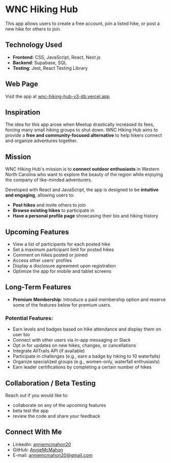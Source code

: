 # WNC Hiking Hub
This app allows users to create a free account, join a listed hike, or post a new hike for others to join.

## Technology Used
* **Frontend**: CSS, JavaScript, React, Next.js
* **Backend**: Supabase, SQL
* **Testing**: Jest, React Testing Library

## Web Page
Visit the app at [wnc-hiking-hub-v3-db.vercel.app](https://wnc-hiking-hub-v3-db.vercel.app/)

## Inspiration
The idea for this app arose when Meetup drastically increased its fees, forcing many small hiking groups to shut down.  WNC Hiking Hub aims to provide a **free and community-focused alternative** to help hikers connect and organize adventures together.

## Mission
WNC Hiking Hub's mission is to **connect outdoor enthusiasts** in Western North Carolina who want to explore the beauty of the region while enjoying the company of like-minded adventurers. 

Developed with React and JavaScript, the app is designed to be **intuitive and engaging**, allowing users to:
* **Post hikes** and invite others to join
* **Browse existing hikes** to participate in
* **Have a personal profile page** showcasing their bio and hiking history

## Upcoming Features
* View a list of participants for each posted hike
* Set a maximum participant limit for posted hikes
* Comment on hikes posted or joined
* Access other users' profiles
* Display a disclosure agreement upon registration
* Optimize the app for mobile and tablet screens

## Long-Term Features
* **Premium Membership**: Introduce a paid membership option and reserve some of the features below for premium users.
### Potential Features:
* Earn levels and badges based on hike attendance and display them on user bio
* Connect with other users via in-app messaging or Slack
* Opt in for updates on new hikes, changes, or cancellations
* Integrate AllTrails API (if available)
* Participate in challenges (e.g., earn a badge by hiking to 10 waterfalls)
* Organize specialized groups (e.g., women-only, waterfall enthusiasts)
* Earn leader certifications by completing a certain number of hikes

## Collaboration / Beta Testing
Reach out if you would like to:
* collaborate on any of the upcoming features
* beta test the app
* review the code and share your feedback

## Connect With Me
* LinkedIn: [anniemcmahon20](https://www.linkedin.com/in/anniemcmahon20/)
* GitHub: [AnnieMcMahon](https://github.com/AnnieMcMahon)
* E-mail: anniemcmahon20@gmail.com
